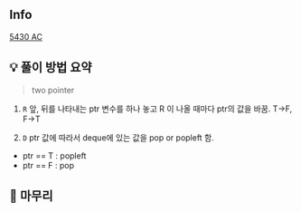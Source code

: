 ## Info
[5430 AC](https://www.acmicpc.net/problem/5430)

## 💡 풀이 방법 요약
> two pointer

1. `R`
앞, 뒤를 나타내는 ptr 변수를 하나 놓고 R 이 나올 때마다 ptr의 값을 바꿈. T->F, F->T

2. `D`
ptr 값에 따라서 deque에 있는 값을 pop or popleft 함.
- ptr == T : popleft
- ptr == F : pop

## 🙂 마무리

